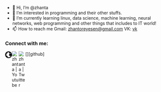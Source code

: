 - 👋 Hi, I’m @zhanta
- 👀 I’m interested in programming and their other stuffs.
- 🌱 I’m currently learning linux, data science, machine learning, neural networks, web programming and other things that includes to IT world!
- 📫 How to reach me Gmail: zhantoreyesen@gmail.com VK: [vk]

### Connect with me:
[<img align="left" alt="zhanta" width="22px" src="https://raw.githubusercontent.com/iconic/open-iconic/master/svg/globe.svg" />][github]
[<img align="left" alt="zhanta | Youtube" width="22px" src="https://cdn.jsdelivr.net/npm/simple-icons@v3/icons/youtube.svg" />][youtube]
[<img align="left" alt="zhanta | Twitter" width="22px" src="https://cdn.jsdelivr.net/npm/simple-icons@v3/icons/twitter.svg" />][twitter]


[gihub]: https://github.com/zhanta
[youtube]: https://www.youtube.com/channel/UCHmYAq2avlakNOav9Na4m2g
[twitter]: https://twitter.com/bachozhan
[vk]: https://www.vk.com/zickit01

<!---
zhanta/zhanta is a ✨ special ✨ repository because its `README.md` (this file) appears on your GitHub profile.
You can click the Preview link to take a look at your changes.
--->
